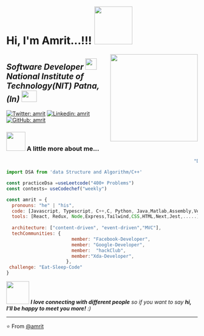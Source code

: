  
<h1> Hi, I'm Amrit...!!!  <img  
src="https://media.giphy.com/media/v1.Y2lkPTc5MGI3NjExMGdvYm8wbnAybmlxNnAybTd3MDZxM2NxbjRrdjd3N251d3d1M3FkZSZlcD12MV9pbnRlcm5hbF9naWZfYnlfaWQmY3Q9cw/hVm2JYyoGy7MGqX4H8/giphy.gif" width="100"></h1>    

<img align='right' src="https://media.giphy.com/media/v1.Y2lkPTc5MGI3NjExMXFkZjl5ZnFocHJ5YXJkYmtlbzlteHA0ajJ3M3AzY3hqcDZteHZtZiZlcD12MV9pbnRlcm5hbF9naWZfYnlfaWQmY3Q9cw/WFZvB7VIXBgiz3oDXE/giphy.gif" width="230">
<h2><em>Software Developer <img src="https://media.giphy.com/media/WUlplcMpOCEmTGBtBW/giphy.gif" width="30"></br>National Institute of Technology(NIT) Patna,(In)
<img src="https://media.giphy.com/media/v1.Y2lkPTc5MGI3NjExMmJub2U1YnRnZmNibTR0ZHJoY3RvczgwcGQ3N202YjBvdjR2aGpjcyZlcD12MV9pbnRlcm5hbF9naWZfYnlfaWQmY3Q9cw/gjxYwnMG7Mocmc75DM/giphy.gif"width="40" height="30" >
</em></h2>

[![Twitter: amrit](https://img.shields.io/twitter/follow/be_amrit?style=social)](https://twitter.com/be_amrit)
[![Linkedin: amrit](https://img.shields.io/badge/-amrit-blue?style=flat-square&logo=Linkedin&logoColor=white&link=https://www.linkedin.com/in/hacanand/)](https://www.linkedin.com/in/amrit-anand-869197175)
[![GitHub: amrit](https://img.shields.io/github/followers/amrit?label=follow&style=social)](https://github.com/hacanand)


### <img src="https://media.giphy.com/media/VgCDAzcKvsR6OM0uWg/giphy.gif" width="50"> A little more about me...
  

```javascript
                                                                     "Devamrit.js"                                                    

import DSA from 'data Structure and Algorithm/C++'

const practiceDsa =useLeetcode("400+ Problems")
const contests= useCodechef("weekly")

const amrit = {
  pronouns: "he" | "his",
  code: [Javascript, Typescript, C++,C, Python, Java,Matlab,Assembly,Verilog,....],
  tools: [React, Redux, Node,Express,Tailwind,CSS,HTML,Next,Jest,.....],
  
  architecture: ["content-driven", "event-driven","MVC"],
  techCommunities: {
                        member: "Facebook-Developer",
                        member: "Google-Developer",
                        member:  "hackClub",
                        member:"Xda-Developer",
                      },
 challenge: "Eat-Sleep-Code"
}
```

<img src="https://media.giphy.com/media/LnQjpWaON8nhr21vNW/giphy.gif" width="60"> <em><b>I love connecting with different people</b> so if you want to say <b>hi, I'll be happy to meet you more!</b> :)</em>

---

⭐️ From [@amrit](https://github.com/hacanand)

<!--
**hacanand/hacanand** is a ✨ _special_ ✨ repository because its `README.md` (this file) appears on your GitHub profile.

Here are some ideas to get you started:

- 🔭 I’m currently working on ...
- 🌱 I’m currently learning ...
- 👯 I’m looking to collaborate on ...
- 🤔 I’m looking for help with ...
- 💬 Ask me about ...
- 📫 How to reach me: ...
- 😄 Pronouns: ...
- ⚡ Fun fact: ...
-->
